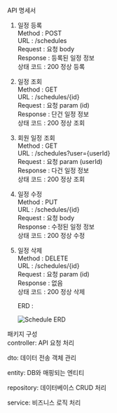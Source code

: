  API 명세서

1) 일정 등록  
   Method : POST  
   URL : /schedules  
   Request : 요청 body  
   Response : 등록된 일정 정보  
   상태 코드 : 200 정상 등록

2) 일정 조회  
   Method : GET  
   URL : /schedules/{id}  
   Request : 요청 param (id)  
   Response : 단건 일정 정보  
   상태 코드 : 200 정상 조회

3) 회원 일정 조회  
   Method : GET  
   URL : /schedules?user={userId}  
   Request : 요청 param (userId)  
   Response : 다건 일정 정보  
   상태 코드 : 200 정상 조회

4) 일정 수정  
   Method : PUT   
   URL : /schedules/{id}   
   Request : 요청 body  
   Response : 수정된 일정 정보  
   상태 코드 : 200 정상 수정

5) 일정 삭제  
   Method : DELETE  
   URL : /schedules/{id}  
   Request : 요청 param (id)  
   Response : 없음  
   상태 코드 : 200 정상 삭제

   ERD :
   
   ![Schedule ERD](https://github.com/user-attachments/assets/c4b265ab-4dca-4f98-9266-3e18fbc41ce7)

   
패키지 구성  
 controller: API 요청 처리

 dto: 데이터 전송 객체 관리

entity: DB와 매핑되는 엔티티  

repository: 데이터베이스 CRUD 처리  

service: 비즈니스 로직 처리  

